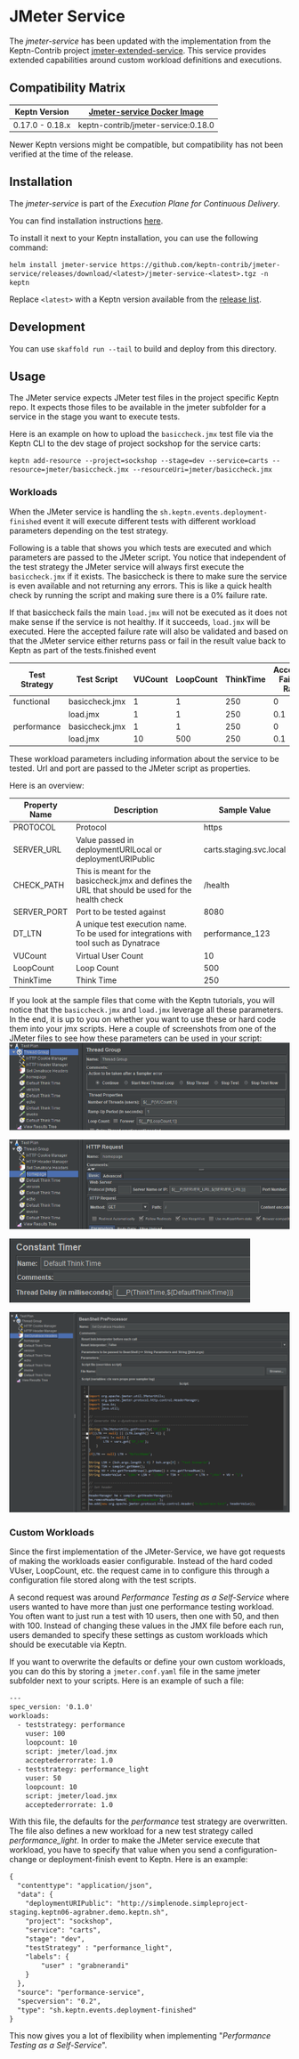 # JMeter Service

The *jmeter-service* has been updated with the implementation from the Keptn-Contrib project [jmeter-extended-service](https://github.com/keptn-contrib/jmeter-extended-service). This service provides extended capabilities around custom workload definitions and executions.

## Compatibility Matrix

|     Keptn Version     | [Jmeter-service Docker Image](https://github.com/keptn-contrib/jmeter-service/pkgs/container/jmeter-service) |
|:---------------------:|:------------------------------------------------------------------------------------------------------------:|
|    0.17.0 - 0.18.x    |                               keptn-contrib/jmeter-service:0.18.0                                            |

Newer Keptn versions might be compatible, but compatibility has not been verified at the time of the release.

## Installation

The *jmeter-service* is part of the *Execution Plane for Continuous Delivery*.

You can find installation instructions [here](https://keptn.sh/docs/0.15.x/operate/install/#install-keptn).

To install it next to your Keptn installation, you can use the following command:

```console
helm install jmeter-service https://github.com/keptn-contrib/jmeter-service/releases/download/<latest>/jmeter-service-<latest>.tgz -n keptn
```

Replace `<latest>` with a Keptn version available from the [release list](https://github.com/keptn-contrib/jmeter-service/tags).

## Development

You can use `skaffold run --tail` to build and deploy from this directory.


## Usage

The JMeter service expects JMeter test files in the project specific Keptn repo. It expects those files to be available in the jmeter subfolder for a service in the stage you want to execute tests.

Here is an example on how to upload the `basiccheck.jmx` test file via the Keptn CLI to the dev stage of project sockshop for the service carts:

```
keptn add-resource --project=sockshop --stage=dev --service=carts --resource=jmeter/basiccheck.jmx --resourceUri=jmeter/basiccheck.jmx
```

### Workloads

When the JMeter service is handling the `sh.keptn.events.deployment-finished` event it will execute different tests with different workload parameters depending on the test strategy.

Following is a table that shows you which tests are executed and which parameters are passed to the JMeter script. You notice that independent of the test strategy the JMeter service will always first execute the `basiccheck.jmx` if it exists. The basiccheck is there to make sure the service is even available and not returning any errors. This is like a quick health check by running the script and making sure there is a 0% failure rate.

If that basiccheck fails the main `load.jmx` will not be executed as it does not make sense if the service is not healthy. If it succeeds, `load.jmx` will be executed. Here the accepted failure rate will also be validated and based on that the JMeter service either returns pass or fail in the result value back to Keptn as part of the tests.finished event

| Test Strategy | Test Script     | VUCount | LoopCount | ThinkTime | Accepted Failure Rate |
| ------------- | -----------     | ------- | --------- | --------- | --------------------- |
| functional    | basiccheck.jmx  | 1       | 1         | 250       | 0 |
|               | load.jmx        | 1       | 1         | 250       | 0.1 |
| performance   | basiccheck.jmx  | 1       | 1         | 250       | 0 |
|               | load.jmx        | 10      | 500       | 250       | 0.1 |

These workload parameters including information about the service to be tested. Url and port are passed to the JMeter script as properties.

Here is an overview:

| Property Name | Description | Sample Value |
| ------------- | ----------- | ------------ |
| PROTOCOL      | Protocol    | https |
| SERVER_URL    | Value passed in deploymentURILocal or deploymentURIPublic | carts.staging.svc.local |
| CHECK_PATH    | This is meant for the basiccheck.jmx and defines the URL that should be used for the health check | /health |
| SERVER_PORT   | Port to be tested against | 8080 |
| DT_LTN        | A unique test execution name. To be used for integrations with tool such as Dynatrace | performance_123 |
| VUCount       | Virtual User Count | 10 |
| LoopCount     | Loop Count | 500 |
| ThinkTime     | Think Time | 250 |

If you look at the sample files that come with the Keptn tutorials, you will notice that the `basiccheck.jmx` and `load.jmx` leverage all these parameters. In the end,  it is up to you on whether you want to use these or hard code them into your jmx scripts.
Here a couple of screenshots from one of the JMeter files to see how these parameters can be used in your script:
![](./images/jmeter_threadgroup.png)

![](./images/jmeter_httprequest.png)

![](./images/jmeter_thinktime.png)

![](./images/jmeter_dynatraceheader.png)

### Custom Workloads

Since the first implementation of the JMeter-Service, we have got requests of making the workloads easier configurable. Instead of the hard coded VUser, LoopCount, etc. the request came in to configure this through a configuration file stored along with the test scripts.

A second request was around *Performance Testing as a Self-Service* where users wanted to have more than just one performance testing workload. You often want to just run a test with 10 users, then one with 50, and then with 100. Instead of changing these values in the JMX file before each run, users demanded to specify these settings as custom workloads which should be executable via Keptn.

If you want to overwrite the defaults or define your own custom workloads, you can do this by storing a `jmeter.conf.yaml` file in the same jmeter subfolder next to your scripts. Here is an example of such a file:

```
---
spec_version: '0.1.0'
workloads:
  - teststrategy: performance
    vuser: 100
    loopcount: 10
    script: jmeter/load.jmx
    acceptederrorrate: 1.0
  - teststrategy: performance_light
    vuser: 50
    loopcount: 10
    script: jmeter/load.jmx
    acceptederrorrate: 1.0
```

With this file, the defaults for the *performance* test strategy are overwritten. The file also defines a new workload for a new test strategy called *performance_light*. In order to make the JMeter service execute that workload, you have to specify that value when you send a configuration-change or deployment-finish event to Keptn. Here is an example:

```
{
  "contenttype": "application/json",
  "data": {
    "deploymentURIPublic": "http://simplenode.simpleproject-staging.keptn06-agrabner.demo.keptn.sh",
    "project": "sockshop",
    "service": "carts",
    "stage": "dev",
    "testStrategy" : "performance_light",
    "labels": {
        "user" : "grabnerandi"
    }
  },
  "source": "performance-service",
  "specversion": "0.2",
  "type": "sh.keptn.events.deployment-finished"
}
```

This now gives you a lot of flexibility when implementing "*Performance Testing as a Self-Service*".
